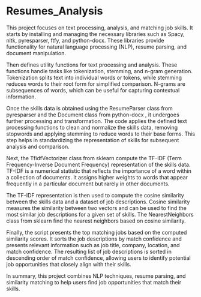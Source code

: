 # Resumes_Analysis
This project focuses on text processing, analysis, and matching job skills. It starts by installing and managing the necessary libraries such as Spacy, nltk, pyresparser, ftfy, and python-docx. These libraries provide functionality for natural language processing (NLP), resume parsing, and document manipulation.

Then defines utility functions for text processing and analysis. These functions handle tasks like tokenization, stemming, and n-gram generation. Tokenization splits text into individual words or tokens, while stemming reduces words to their root form for simplified comparison. N-grams are subsequences of words, which can be useful for capturing contextual information.

Once the skills data is obtained using the ResumeParser class from pyresparser and the Document class from python-docx , it undergoes further processing and transformation. The code applies the defined text processing functions to clean and normalize the skills data, removing stopwords and applying stemming to reduce words to their base forms. This step helps in standardizing the representation of skills for subsequent analysis and comparison.

Next, the TfidfVectorizer class from sklearn compute the TF-IDF (Term Frequency-Inverse Document Frequency) representation of the skills data. TF-IDF is a numerical statistic that reflects the importance of a word within a collection of documents. It assigns higher weights to words that appear frequently in a particular document but rarely in other documents.

The TF-IDF representation is then used to compute the cosine similarity between the skills data and a dataset of job descriptions. Cosine similarity measures the similarity between two vectors and can be used to find the most similar job descriptions for a given set of skills. The NearestNeighbors class from sklearn find the nearest neighbors based on cosine similarity.

Finally, the script presents the top matching jobs based on the computed similarity scores. It sorts the job descriptions by match confidence and presents relevant information such as job title, company, location, and match confidence. The resulting list of job descriptions is sorted in descending order of match confidence, allowing users to identify potential job opportunities that closely align with their skills.

In summary, this project combines NLP techniques, resume parsing, and similarity matching to help users find job opportunities that match their skills.
